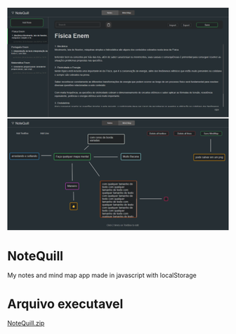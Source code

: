 ![Preview-Screens](image1.png)
![Preview-Screens](image2.png)


# NoteQuill
My notes and mind map app made in javascript with localStorage

# Arquivo executavel
[NoteQuill.zip](https://drive.google.com/file/d/1y-g5gqwj12waEmbDGwa2yH5oo4h4Jrtx/view?usp=sharing)

